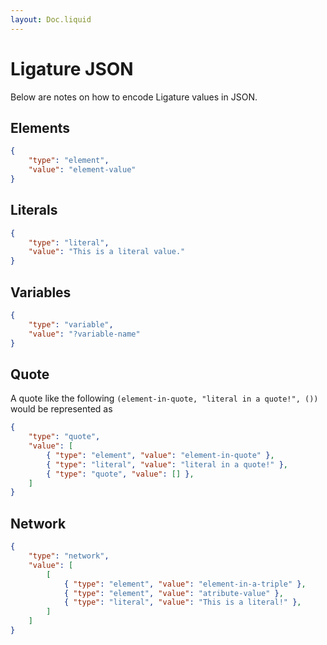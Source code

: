 ```yaml
---
layout: Doc.liquid
---
```


# Ligature JSON

Below are notes on how to encode Ligature values in JSON.

## Elements

```json
{
    "type": "element",
    "value": "element-value"
}
```

## Literals

```json
{
    "type": "literal",
    "value": "This is a literal value."
}
```

## Variables

```json
{
    "type": "variable",
    "value": "?variable-name"
}
```

## Quote

A quote like the following `(element-in-quote, "literal in a quote!", ())` would be represented as

```json
{
    "type": "quote",
    "value": [ 
        { "type": "element", "value": "element-in-quote" }, 
        { "type": "literal", "value": "literal in a quote!" },
        { "type": "quote", "value": [] },
    ]
}
```

## Network

```json
{
    "type": "network",
    "value": [
        [
            { "type": "element", "value": "element-in-a-triple" }, 
            { "type": "element", "value": "atribute-value" }, 
            { "type": "literal", "value": "This is a literal!" }, 
        ]
    ]
}
```
